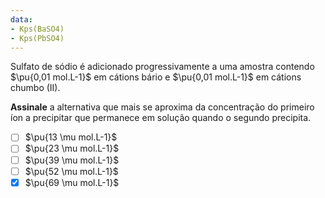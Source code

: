 ```yaml
---
data:
- Kps(BaSO4)
- Kps(PbSO4)
---
```


Sulfato de sódio é adicionado progressivamente a uma amostra contendo $\pu{0,01 mol.L-1}$ em cátions bário e $\pu{0,01 mol.L-1}$ em cátions chumbo (II).

**Assinale** a alternativa que mais se aproxima da concentração do primeiro íon a precipitar que permanece em solução quando o segundo precipita.

- [ ] $\pu{13 \mu mol.L-1}$
- [ ] $\pu{23 \mu mol.L-1}$
- [ ] $\pu{39 \mu mol.L-1}$
- [ ] $\pu{52 \mu mol.L-1}$
- [x] $\pu{69 \mu mol.L-1}$
